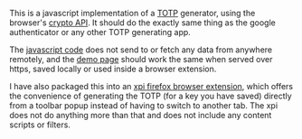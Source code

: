 <p>This is a javascript implementation of
a <a href=https://www.rfc-editor.org/rfc/rfc6238>TOTP</a> generator,
using the browser's
<a href=https://w3c.github.io/webcrypto/#subtlecrypto-interface>crypto API</a>.
It should do the exactly same thing as the google authenticator or any other
TOTP generating app.

<p>The <a href=totp.js>javascript code</a> does not send to or fetch any data
from anywhere remotely, and
the <a href=https://turistu.github.io/totp.html>demo page</a>
should work the same when served over https, saved locally or used inside
a browser extension.

<p>I have also packaged this into an <a href=https://addons.mozilla.org/en-US/firefox/addon/totp/>xpi firefox browser extension</a>,
which offers the convenience of generating the TOTP (for a key you have saved)
directly from a toolbar popup instead of having to switch to another tab.
The xpi does not do anything more than that and does not include any content
scripts or filters.
